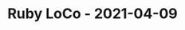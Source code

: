 ---
layout: post
title: Ruby LoCo - 2021-04-09
datetime: '2021-04-09T12:00:00-04:00'
name: Ruby LoCo
external_url: https://www.meetup.com/Ruby-LoCo/events/277346102/
online_event: false
year_month: 2021-04
---